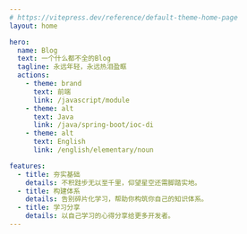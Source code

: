 ```yaml
---
# https://vitepress.dev/reference/default-theme-home-page
layout: home

hero:
  name: Blog
  text: 一个什么都不全的Blog
  tagline: 永远年轻，永远热泪盈眶
  actions:
    - theme: brand
      text: 前端
      link: /javascript/module
    - theme: alt
      text: Java
      link: /java/spring-boot/ioc-di
    - theme: alt
      text: English
      link: /english/elementary/noun

features:
  - title: 夯实基础
    details: 不积跬步无以至千里，仰望星空还需脚踏实地。
  - title: 构建体系
    details: 告别碎片化学习，帮助你构筑你自己的知识体系。
  - title: 学习分享
    details: 以自己学习的心得分享给更多开发者。
---
```


